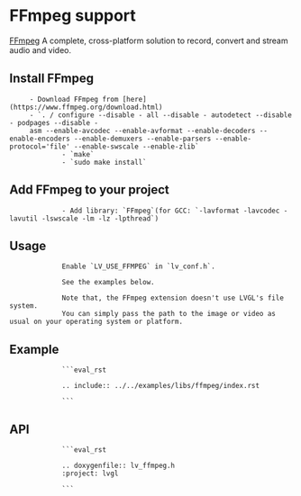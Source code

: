 
# FFmpeg support
[FFmpeg](https://www.ffmpeg.org/) A complete, cross-platform solution to record, convert and stream audio and video.

## Install FFmpeg
		 - Download FFmpeg from [here](https://www.ffmpeg.org/download.html)
		 - `. / configure --disable - all --disable - autodetect --disable - podpages --disable -
		 asm --enable-avcodec --enable-avformat --enable-decoders --enable-encoders --enable-demuxers --enable-parsers --enable-protocol='file' --enable-swscale --enable-zlib`
				 - `make`
				 - `sudo make install`

## Add FFmpeg to your project
				 - Add library: `FFmpeg`(for GCC: `-lavformat -lavcodec -lavutil -lswscale -lm -lz -lpthread`)

## Usage

				 Enable `LV_USE_FFMPEG` in `lv_conf.h`.

				 See the examples below.

				 Note that, the FFmpeg extension doesn't use LVGL's file system.
				 You can simply pass the path to the image or video as usual on your operating system or platform.

## Example
				 ```eval_rst

				 .. include:: ../../examples/libs/ffmpeg/index.rst

				 ```

## API

				 ```eval_rst

				 .. doxygenfile:: lv_ffmpeg.h
				 :project: lvgl

				 ```